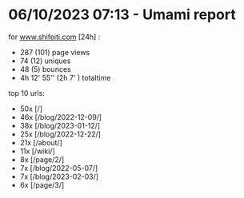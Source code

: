 # 06/10/2023 07:13 - Umami report
for www.shifeiti.com [24h] :

 - 287 (101) page views
 - 74 (12) uniques
 - 48 (5) bounces
 - 4h 12' 55'' (2h 7' ) totaltime


top 10 urls:
 - 50x [/]
 - 46x [/blog/2022-12-09/]
 - 38x [/blog/2023-01-12/]
 - 25x [/blog/2022-12-22/]
 - 21x [/about/]
 - 11x [/wiki/]
 - 8x [/page/2/]
 - 7x [/blog/2022-05-07/]
 - 7x [/blog/2023-02-03/]
 - 6x [/page/3/]


